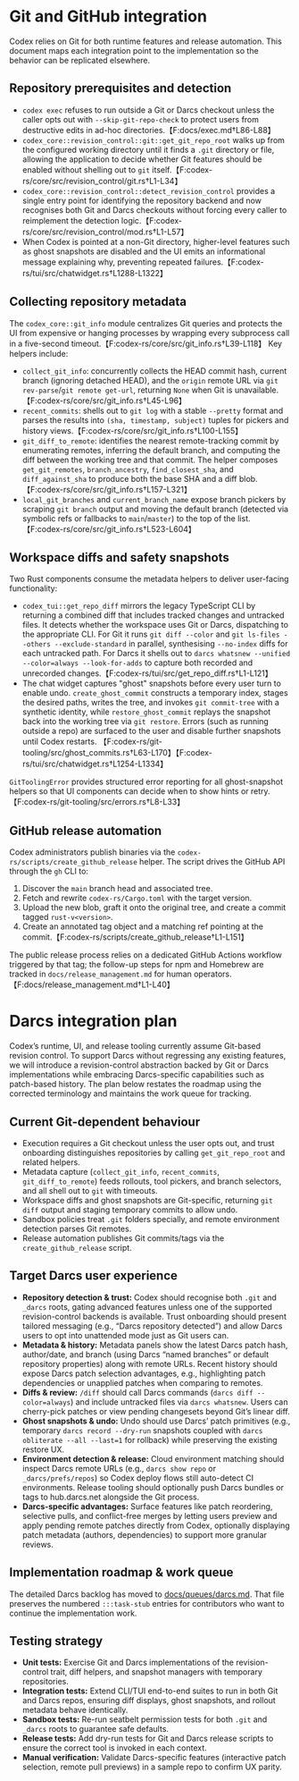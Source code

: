 # Git and GitHub integration

Codex relies on Git for both runtime features and release automation. This document maps each integration point to the
implementation so the behavior can be replicated elsewhere.

## Repository prerequisites and detection

* `codex exec` refuses to run outside a Git or Darcs checkout unless the caller opts out with
  `--skip-git-repo-check` to protect users from destructive edits in ad-hoc directories.【F:docs/exec.md†L86-L88】
* `codex_core::revision_control::git::get_git_repo_root` walks up from the configured working directory until it finds a `.git`
  directory or file, allowing the application to decide whether Git features should be enabled without shelling out to
  `git` itself.【F:codex-rs/core/src/revision_control/git.rs†L1-L34】
* `codex_core::revision_control::detect_revision_control` provides a single entry point for identifying the
  repository backend and now recognises both Git and Darcs checkouts without forcing every caller to reimplement the
  detection logic.【F:codex-rs/core/src/revision_control/mod.rs†L1-L57】
* When Codex is pointed at a non-Git directory, higher-level features such as ghost snapshots are disabled and the UI emits an
  informational message explaining why, preventing repeated failures.【F:codex-rs/tui/src/chatwidget.rs†L1288-L1322】

## Collecting repository metadata

The `codex_core::git_info` module centralizes Git queries and protects the UI from expensive or hanging processes by
wrapping every subprocess call in a five-second timeout.【F:codex-rs/core/src/git_info.rs†L39-L118】 Key helpers include:

* `collect_git_info`: concurrently collects the HEAD commit hash, current branch (ignoring detached HEAD), and the `origin`
  remote URL via `git rev-parse`/`git remote get-url`, returning `None` when Git is unavailable.【F:codex-rs/core/src/git_info.rs†L45-L96】
* `recent_commits`: shells out to `git log` with a stable `--pretty` format and parses the results into `(sha, timestamp,
  subject)` tuples for pickers and history views.【F:codex-rs/core/src/git_info.rs†L100-L155】
* `git_diff_to_remote`: identifies the nearest remote-tracking commit by enumerating remotes, inferring the default branch,
  and computing the diff between the working tree and that commit. The helper composes `get_git_remotes`,
  `branch_ancestry`, `find_closest_sha`, and `diff_against_sha` to produce both the base SHA and a diff blob.【F:codex-rs/core/src/git_info.rs†L157-L321】
* `local_git_branches` and `current_branch_name` expose branch pickers by scraping `git branch` output and moving the default
  branch (detected via symbolic refs or fallbacks to `main`/`master`) to the top of the list.【F:codex-rs/core/src/git_info.rs†L523-L604】

## Workspace diffs and safety snapshots

Two Rust components consume the metadata helpers to deliver user-facing functionality:

* `codex_tui::get_repo_diff` mirrors the legacy TypeScript CLI by returning a combined diff that includes tracked changes and
  untracked files. It detects whether the workspace uses Git or Darcs, dispatching to the appropriate CLI. For Git it runs
  `git diff --color` and `git ls-files --others --exclude-standard` in parallel, synthesising `--no-index` diffs for each
  untracked path. For Darcs it shells out to `darcs whatsnew --unified --color=always --look-for-adds` to capture both
  recorded and unrecorded changes.【F:codex-rs/tui/src/get_repo_diff.rs†L1-L121】
* The chat widget captures "ghost" snapshots before every user turn to enable undo. `create_ghost_commit` constructs a
  temporary index, stages the desired paths, writes the tree, and invokes `git commit-tree` with a synthetic identity, while
  `restore_ghost_commit` replays the snapshot back into the working tree via `git restore`.
  Errors (such as running outside a repo) are surfaced to the user and disable further snapshots until Codex restarts.
  【F:codex-rs/git-tooling/src/ghost_commits.rs†L63-L170】【F:codex-rs/tui/src/chatwidget.rs†L1254-L1334】

`GitToolingError` provides structured error reporting for all ghost-snapshot helpers so that UI components can decide when to
show hints or retry.【F:codex-rs/git-tooling/src/errors.rs†L8-L33】

## GitHub release automation

Codex administrators publish binaries via the `codex-rs/scripts/create_github_release` helper. The script drives the GitHub API
through the `gh` CLI to:

1. Discover the `main` branch head and associated tree.
2. Fetch and rewrite `codex-rs/Cargo.toml` with the target version.
3. Upload the new blob, graft it onto the original tree, and create a commit tagged `rust-v<version>`.
4. Create an annotated tag object and a matching ref pointing at the commit.【F:codex-rs/scripts/create_github_release†L1-L151】

The public release process relies on a dedicated GitHub Actions workflow triggered by that tag; the follow-up steps for npm and
Homebrew are tracked in `docs/release_management.md` for human operators.【F:docs/release_management.md†L1-L40】

# Darcs integration plan

Codex’s runtime, UI, and release tooling currently assume Git-based revision control. To support Darcs without regressing any
existing features, we will introduce a revision-control abstraction backed by Git or Darcs implementations while embracing
Darcs-specific capabilities such as patch-based history. The plan below restates the roadmap using the corrected terminology and
maintains the work queue for tracking.

## Current Git-dependent behaviour
- Execution requires a Git checkout unless the user opts out, and trust onboarding distinguishes repositories by calling
  `get_git_repo_root` and related helpers.
- Metadata capture (`collect_git_info`, `recent_commits`, `git_diff_to_remote`) feeds rollouts, tool pickers, and branch
  selectors, and all shell out to `git` with timeouts.
- Workspace diffs and ghost snapshots are Git-specific, returning `git diff` output and staging temporary commits to allow
  undo.
- Sandbox policies treat `.git` folders specially, and remote environment detection parses Git remotes.
- Release automation publishes Git commits/tags via the `create_github_release` script.

## Target Darcs user experience
- **Repository detection & trust:** Codex should recognise both `.git` and `_darcs` roots, gating advanced features unless one
  of the supported revision-control backends is available. Trust onboarding should present tailored messaging (e.g., “Darcs
  repository detected”) and allow Darcs users to opt into unattended mode just as Git users can.
- **Metadata & history:** Metadata panels show the latest Darcs patch hash, author/date, and branch (using Darcs “named
  branches” or default repository properties) along with remote URLs. Recent history should expose Darcs patch selection
  advantages, e.g., highlighting patch dependencies or unapplied patches when comparing to remotes.
- **Diffs & review:** `/diff` should call Darcs commands (`darcs diff --color=always`) and include untracked files via `darcs
  whatsnew`. Users can cherry-pick patches or view pending changesets beyond Git’s linear diff.
- **Ghost snapshots & undo:** Undo should use Darcs’ patch primitives (e.g., temporary `darcs record --dry-run` snapshots
  coupled with `darcs obliterate --all --last=1` for rollback) while preserving the existing restore UX.
- **Environment detection & release:** Cloud environment matching should inspect Darcs remote URLs (e.g., `darcs show repo` or
  `_darcs/prefs/repos`) so Codex deploy flows still auto-detect CI environments. Release tooling should optionally push Darcs
  bundles or tags to hub.darcs.net alongside the Git process.
- **Darcs-specific advantages:** Surface features like patch reordering, selective pulls, and conflict-free merges by letting
  users preview and apply pending remote patches directly from Codex, optionally displaying patch metadata (authors,
  dependencies) to support more granular reviews.

## Implementation roadmap & work queue

The detailed Darcs backlog has moved to [docs/queues/darcs.md](./queues/darcs.md). That file preserves the numbered
`:::task-stub` entries for contributors who want to continue the implementation work.

## Testing strategy
- **Unit tests:** Exercise Git and Darcs implementations of the revision-control trait, diff helpers, and snapshot managers with
  temporary repositories.
- **Integration tests:** Extend CLI/TUI end-to-end suites to run in both Git and Darcs repos, ensuring diff displays, ghost
  snapshots, and rollout metadata behave identically.
- **Sandbox tests:** Re-run seatbelt permission tests for both `.git` and `_darcs` roots to guarantee safe defaults.
- **Release tests:** Add dry-run tests for Git and Darcs release scripts to ensure the correct tool is invoked in each context.
- **Manual verification:** Validate Darcs-specific features (interactive patch selection, remote pull previews) in a sample
  repo to confirm UX parity.

